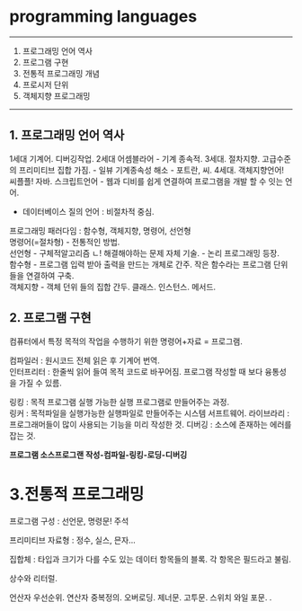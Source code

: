 # programming languages

---
1. 프로그래밍 언어 역사
2. 프로그램 구현
3. 전통적 프로그래밍 개념
4. 프로시저 단위
5. 객체지향 프로그래밍
---

## 1. 프로그래밍 언어 역사

1세대 기계어. 디버깅작업. 
2세대 어셈블라어 - 기계 종속적. 
3세대. 절차지향. 고급수준의 프리미티브 집합 가짐. - 일뷰 기계종속성 해소 - 포트란, 씨. 
4세대. 객체지향언어! 씨플플! 자바. 스크립트언어 - 웹과 디비를 쉽게 연결하여 프로그램을 개발 할 수 잇는 언어. 
- 데이터베이스 질의 언어 : 비절차적 중심.

프로그래밍 패러다임 : 함수형, 객체지향, 명령어, 선언형   
명령어(=절차형) - 전통적인 방법.  
선언형 - 구체적알고리즘 ㄴ! 해결해야하는 문제 자체 기술.  - 논리 프로그래밍 등장.  
함수형 - 프로그램 입력 받아 출력을 만드는 개체로 간주. 작은 함수라는 프로그램 단위들을 연결하여 구축.   
객체지향 - 객체 던위 들의 집합 간두. 클래스. 인스턴스. 메서드. 

## 2. 프로그램 구현 
컴퓨터에서 특정 목적의 작업을 수행하기 위한 명령어+자료 = 프로그램.  


컴파일러 : 원시코드 전체 읽은 후 기계어 번역.  
인터프리터 : 한줄씩 읽어 들여 목적 코드로 바꾸어짐. 프로그램 작성할 때 보다 융통성을 가질 수 있름.   

링킹 : 목적 프로그램 실행 가능한 실행 프로그램로 만들어주는 과정.  
링커 : 목적파일을 실행가능한 실행파일로 만들어주는 시스템 서프트웨어. 
라이브라리 : 프로그래머들이 많이 사용되는 기능을 미리 작성한 것. 
디버깅 : 소스에 존재하는 에러를 잡는 것. 

**프로그램 소스프로그랜 작성-컴파일-링킹-로딩-디버깅**



# 3.전통적 프로그래밍  
프로그램 구성 : 선언문, 명령문! 주석

프리미티브 자료형 : 정수, 실스, 믄자...



집합체 : 타입과 크기가 다를 수도 있는 데이터 항목들의 블록. 각 항목은 필드라고 불림.  

상수와 리터럴. 

언산자 우선순위. 
연산자 중복정의. 오버로딩. 제너문. 고투문.  스위치 와일 포문. .